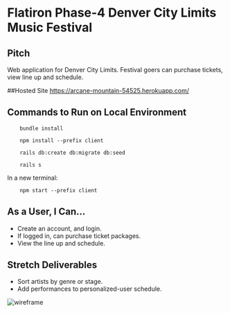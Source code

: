 # Flatiron Phase-4 Denver City Limits Music Festival

## Pitch

Web application for Denver City Limits. Festival goers can purchase tickets, view line up and schedule.

##Hosted Site
https://arcane-mountain-54525.herokuapp.com/

## Commands to Run on Local Environment

``` 
    bundle install

    npm install --prefix client
    
    rails db:create db:migrate db:seed

    rails s
```

In a new terminal:
``` 
    npm start --prefix client
```


## As a User, I Can...

- Create an account, and login.
- If logged in, can purchase ticket packages.
- View the line up and schedule.

## Stretch Deliverables

- Sort artists by genre or stage.
- Add performances to personalized-user schedule.


![wireframe](https://user-images.githubusercontent.com/100324379/189715246-6058df3d-ac1e-4631-8dbb-05cb544e306d.png)

